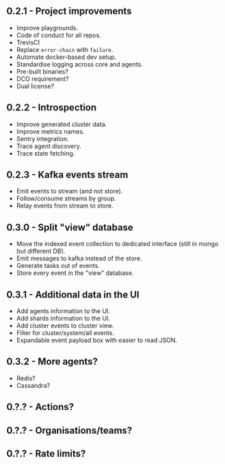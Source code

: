 ## 0.2.1 - Project improvements
- Improve playgrounds.
- Code of conduct for all repos.
- TrevisCI
- Replace `error-chain` with `failure`.
- Automate docker-based dev setup.
- Standardise logging across core and agents.
- Pre-built binaries?
- DCO requirement?
- Dual license?


## 0.2.2 - Introspection
- Improve generated cluster data.
- Improve metrics names.
- Sentry integration.
- Trace agent discovery.
- Trace state fetching.


## 0.2.3 - Kafka events stream
- Emit events to stream (and not store).
- Follow/consume streams by group.
- Relay events from stream to store.


## 0.3.0 - Split "view" database
- Move the indexed event collection to dedicated interface (still in mongo but different DB).
- Emit messages to kafka instead of the store.
- Generate tasks out of events.
- Store every event in the "view" database.


## 0.3.1 - Additional data in the UI
- Add agents information to the UI.
- Add shards information to the UI.
- Add cluster events to cluster view.
- Filter for cluster/system/all events.
- Expandable event payload box with easier to read JSON.


## 0.3.2 - More agents?
- Redis?
- Cassandra?

## 0.?.? - Actions?

## 0.?.? - Organisations/teams?

## 0.?.? - Rate limits?
